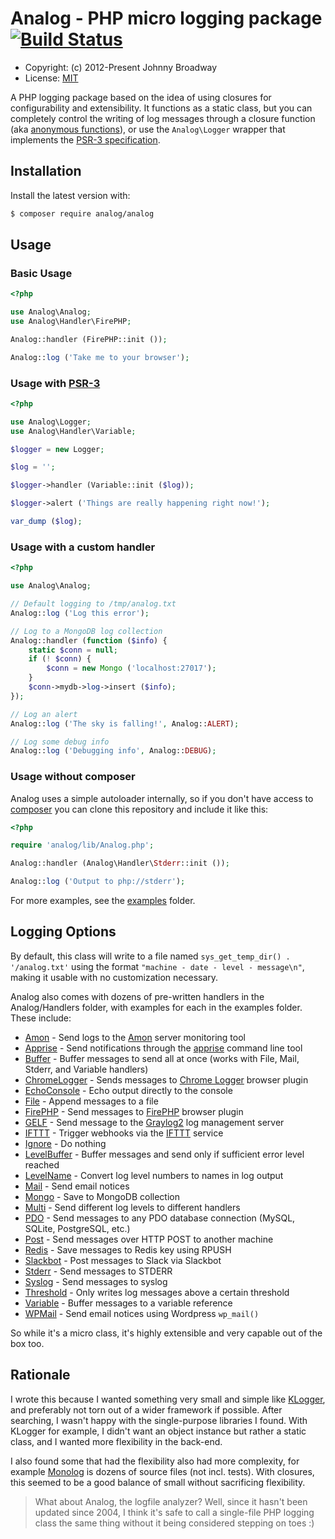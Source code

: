 # Analog - PHP micro logging package [![Build Status](https://travis-ci.org/jbroadway/analog.svg?branch=master)](https://travis-ci.org/jbroadway/analog)

* Copyright: (c) 2012-Present Johnny Broadway
* License: [MIT](http://www.opensource.org/licenses/mit-license.php)

<!-- a href='http://www.pledgie.com/campaigns/16595'><img alt='Click here to lend your support to: Analog and make a donation at www.pledgie.com !' src='http://www.pledgie.com/campaigns/16595.png?skin_name=chrome' border='0' /></a -->

A PHP logging package based on the idea of using closures
for configurability and extensibility. It functions as a static class, but you can
completely control the writing of log messages through a closure function
(aka [anonymous functions](http://ca3.php.net/manual/en/functions.anonymous.php)),
or use the `Analog\Logger` wrapper that implements the
[PSR-3 specification](https://www.php-fig.org/psr/psr-3/).

## Installation

Install the latest version with:

```bash
$ composer require analog/analog
```

## Usage

### Basic Usage

```php
<?php

use Analog\Analog;
use Analog\Handler\FirePHP;

Analog::handler (FirePHP::init ());

Analog::log ('Take me to your browser');
```

### Usage with [PSR-3](https://www.php-fig.org/psr/psr-3/)

```php
<?php

use Analog\Logger;
use Analog\Handler\Variable;

$logger = new Logger;

$log = '';

$logger->handler (Variable::init ($log));

$logger->alert ('Things are really happening right now!');

var_dump ($log);
```

### Usage with a custom handler

```php
<?php

use Analog\Analog;

// Default logging to /tmp/analog.txt
Analog::log ('Log this error');

// Log to a MongoDB log collection
Analog::handler (function ($info) {
	static $conn = null;
	if (! $conn) {
		$conn = new Mongo ('localhost:27017');
	}
	$conn->mydb->log->insert ($info);
});

// Log an alert
Analog::log ('The sky is falling!', Analog::ALERT);

// Log some debug info
Analog::log ('Debugging info', Analog::DEBUG);
```

### Usage without composer

Analog uses a simple autoloader internally, so if you don't have access to [composer](https://getcomposer.org/) you can clone this repository and include it like this:

```php
<?php

require 'analog/lib/Analog.php';

Analog::handler (Analog\Handler\Stderr::init ());

Analog::log ('Output to php://stderr');
```

For more examples, see the [examples](https://github.com/jbroadway/analog/tree/master/examples) folder.

## Logging Options

By default, this class will write to a file named `sys_get_temp_dir() . '/analog.txt'`
using the format `"machine - date - level - message\n"`, making it usable with no
customization necessary.

Analog also comes with dozens of pre-written handlers in the Analog/Handlers folder,
with examples for each in the examples folder. These include:

* [Amon](https://github.com/jbroadway/analog/blob/master/examples/amon.php) - Send logs to the [Amon](http://amon.cx/) server monitoring tool
* [Apprise](https://github.com/jbroadway/analog/blob/master/examples/apprise.php) - Send notifications through the [apprise](https://github.com/caronc/apprise) command line tool
* [Buffer](https://github.com/jbroadway/analog/blob/master/examples/buffer.php) - Buffer messages to send all at once (works with File, Mail, Stderr, and Variable handlers)
* [ChromeLogger](https://github.com/jbroadway/analog/blob/master/examples/chromelogger.php) - Sends messages to [Chrome Logger](http://craig.is/writing/chrome-logger) browser plugin
* [EchoConsole](https://github.com/jbroadway/analog/blob/master/examples/echoconsole.php) - Echo output directly to the console
* [File](https://github.com/jbroadway/analog/blob/master/examples/file.php) - Append messages to a file
* [FirePHP](https://github.com/jbroadway/analog/blob/master/examples/firephp.php) - Send messages to [FirePHP](http://www.firephp.org/) browser plugin
* [GELF](https://github.com/jbroadway/analog/blob/master/examples/gelf.php) - Send message to the [Graylog2](http://www.graylog2.org/) log management server
* [IFTTT](https://github.com/jbroadway/analog/blob/master/examples/ifttt.php) - Trigger webhooks via the [IFTTT](https://ifttt.com/) service
* [Ignore](https://github.com/jbroadway/analog/blob/master/examples/ignore.php) - Do nothing
* [LevelBuffer](https://github.com/jbroadway/analog/blob/master/examples/levelbuffer.php) - Buffer messages and send only if sufficient error level reached
* [LevelName](https://github.com/jbroadway/analog/blob/master/examples/levelname.php) - Convert log level numbers to names in log output
* [Mail](https://github.com/jbroadway/analog/blob/master/examples/mail.php) - Send email notices
* [Mongo](https://github.com/jbroadway/analog/blob/master/examples/mongo.php) - Save to MongoDB collection
* [Multi](https://github.com/jbroadway/analog/blob/master/examples/multi.php) - Send different log levels to different handlers
* [PDO](https://github.com/jbroadway/analog/blob/master/examples/pdo.php) - Send messages to any PDO database connection (MySQL, SQLite, PostgreSQL, etc.)
* [Post](https://github.com/jbroadway/analog/blob/master/examples/post.php) - Send messages over HTTP POST to another machine
* [Redis](https://github.com/jbroadway/analog/blob/master/examples/redis.php) - Save messages to Redis key using RPUSH
* [Slackbot](https://github.com/jbroadway/analog/blob/master/examples/slackbot.php) - Post messages to Slack via Slackbot
* [Stderr](https://github.com/jbroadway/analog/blob/master/examples/stderr.php) - Send messages to STDERR
* [Syslog](https://github.com/jbroadway/analog/blob/master/examples/syslog.php) - Send messages to syslog
* [Threshold](https://github.com/jbroadway/analog/blob/master/examples/threshold.php) - Only writes log messages above a certain threshold
* [Variable](https://github.com/jbroadway/analog/blob/master/examples/variable.php) - Buffer messages to a variable reference
* [WPMail](https://github.com/jbroadway/analog/blob/master/examples/wpmail.php) - Send email notices using Wordpress `wp_mail()`

So while it's a micro class, it's highly extensible and very capable out of the box too.

## Rationale

I wrote this because I wanted something very small and simple like
[KLogger](https://github.com/katzgrau/KLogger), and preferably not torn out
of a wider framework if possible. After searching, I wasn't happy with the
single-purpose libraries I found. With KLogger for example, I didn't want an
object instance but rather a static class, and I wanted more flexibility in
the back-end.

I also found some that had the flexibility also had more complexity, for example
[Monolog](https://github.com/Seldaek/monolog) is dozens of source files (not incl. tests).
With closures, this seemed to be a good balance of small without sacrificing
flexibility.

> What about Analog, the logfile analyzer? Well, since it hasn't been updated
> since 2004, I think it's safe to call a single-file PHP logging class the
> same thing without it being considered stepping on toes :)
